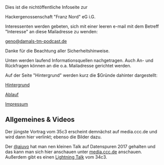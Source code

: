 Dies ist die  nichtöffentliche Infoseite zur 

Hackergenossenschaft "Franz Nord" eG i.G.

Interessenten werden gebeten, sich mit einer leeren e-mail mit dem Betreff "Interesse" an diese Mailadresse zu wenden:

geno@damals-tm-podcast.de

Danke für die Beachtung aller Sicherheitshinweise.

Unten werden laufend Informationsquellen nachgetragen. Auch An- und Rückfragen können an die o.a. Mailadresse gerichtet werden. 

Auf der Seite "Hintergrund" werden kurz die $Gründe dahinter dargestellt:

[Hintergrund](https://coop.therojam.space/wiki/Hintergrund)

[Ablauf](https://coop.therojam.space/wiki/Geplanter-Ablauf-(tm))

[Impressum](https://coop.therojam.space/wiki/Imprint)

## Allgemeines & Videos 

Der jüngste Vortrag vom 35c3 erscheint demnächst auf media.ccc.de und wird dann hier verlinkt; ebenso die Bilder dazu.

Der [@ajuvo](https://chaos.social/@ajuvo) hat man nen kleinen Talk auf Datenspuren 2017 gehalten und das kann man sich hier anschauen unter [media.ccc.de](https://media.ccc.de/v/DS2017-8659-hacker_eg) anschauen.
Außerdem gibt es einen [Lightning Talk](https://media.ccc.de/v/34c3-9256-lightning_talks_day_2#t=2722) vom 34c3.